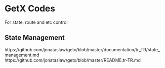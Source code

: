 <h1>GetX Codes</h1>
<p>For state, route and etc control</p>
<h2>State Management</h2>
https://github.com/jonataslaw/getx/blob/master/documentation/tr_TR/state_management.md<br/>
https://github.com/jonataslaw/getx/blob/master/README.tr-TR.md
